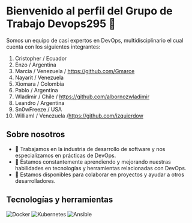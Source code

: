 # Bienvenido al perfil del Grupo de Trabajo Devops295 👋

Somos un equipo de casi expertos en DevOps, multidisciplinario el cual cuenta con los siguientes integrantes:

1. Cristopher  / Ecuador
2. Enzo / Argentina
3. Marcia / Venezuela / https://github.com/Gmarce
4. Nayarit / Venezuela
5. Xiomara / Colombia
6. Pablo / Argentina
7. Wladimir / Chile / https://github.com/albornozwladimir
8. Leandro / Argentina
9. Sn0wFreeze / USA 
10. WilliamI / Venezuela /https://github.com/izquierdow 
 

## Sobre nosotros

- 💼 Trabajamos en la industria de desarrollo de software y nos especializamos en prácticas de DevOps.
- 🌱 Estamos constantemente aprendiendo y mejorando nuestras habilidades en tecnologías y herramientas relacionadas con DevOps.
- 🤝 Estamos disponibles para colaborar en proyectos y ayudar a otros desarrolladores.

## Tecnologías y herramientas

![Docker](https://img.shields.io/badge/-Docker-2496ED?logo=docker&logoColor=white)
![Kubernetes](https://img.shields.io/badge/-Kubernetes-326CE5?logo=kubernetes&logoColor=white)
![Ansible](https://img.shields.io/badge/-Ansible-EE0000?logo=ansible&logoColor=white)
